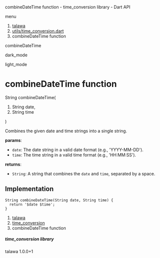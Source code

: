 




combineDateTime function - time\_conversion library - Dart API







menu

1. [talawa](../index.html)
2. [utils/time\_conversion.dart](../utils_time_conversion/utils_time_conversion-library.html)
3. combineDateTime function

combineDateTime


dark\_mode

light\_mode




# combineDateTime function


String
combineDateTime(

1. String date,
2. String time

)

Combines the given date and time strings into a single string.

**params**:

* `date`: The date string in a valid date format (e.g., 'YYYY-MM-DD').
* `time`: The time string in a valid time format (e.g., 'HH:MM:SS').

**returns**:

* `String`: A string that combines the `date` and `time`, separated by a space.

## Implementation

```
String combineDateTime(String date, String time) {
  return '$date $time';
}
```

 


1. [talawa](../index.html)
2. [time\_conversion](../utils_time_conversion/utils_time_conversion-library.html)
3. combineDateTime function

##### time\_conversion library





talawa
1.0.0+1






